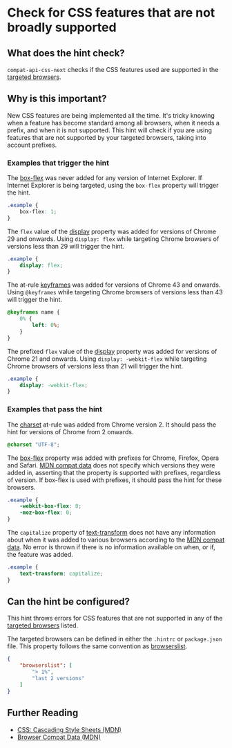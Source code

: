 # Check for CSS features that are not broadly supported

## What does the hint check?

`compat-api-css-next` checks if the CSS features used are
supported in the [targeted browsers][browser-context].

## Why is this important?

New CSS features are being implemented all the time. It's tricky knowing
when a feature has become standard among all browsers, when it needs a prefix,
and when it is not supported. This hint will check if you are using features
that are not supported by your targeted browsers, taking into account prefixes.

### Examples that **trigger** the hint

The [box-flex][box-flex] was
never added for any version of Internet Explorer. If Internet Explorer is
being targeted, using the `box-flex` property will trigger the hint.

```css
.example {
    box-flex: 1;
}
```

The `flex` value of the [display][display]
property was added for versions of Chrome 29 and onwards. Using `display: flex`
while targeting Chrome browsers of versions less than 29
will trigger the hint.

```css
.example {
    display: flex;
}
```

The at-rule [keyframes][keyframes] was added for versions of
Chrome 43 and onwards. Using `@keyframes`
while targeting Chrome browsers of versions less than 43
will trigger the hint.

```css
@keyframes name {
    0% {
        left: 0%;
    }
}
```

The prefixed `flex` value of the
[display][display]
property was added for versions of Chrome 21 and onwards.
Using `display: -webkit-flex` while targeting Chrome browsers of
versions less than 21 will trigger the hint.

```css
.example {
    display: -webkit-flex;
}
```

### Examples that **pass** the hint

The [charset][charset]
at-rule was added from Chrome version 2. It should pass the hint for
versions of Chrome from 2 onwards.

```css
@charset "UTF-8";
```

The [box-flex][box-flex] property
was added with prefixes for Chrome, Firefox, Opera and Safari.
[MDN compat data][browser-compat] does not specify which versions
they were added in, asserting that the property is supported with
prefixes, regardless of version. If box-flex is used with prefixes,
it should pass the hint for these browsers.

```css
.example {
    -webkit-box-flex: 0;
    -moz-box-flex: 0;
}
```

The `capitalize` property of [text-transform][text-transform]
does not have any information about when it was added to various browsers
according to the  [MDN compat data][browser-compat]. No error is thrown
if there is no information available on when, or if, the feature was added.

```css
.example {
    text-transform: capitalize;
}
```

## Can the hint be configured?

This hint throws errors for CSS features that are not supported in any of the
[targeted browsers][targeted-browsers] listed.

The targeted browsers can be defined in either the `.hintrc` or
`package.json` file.
This property follows the same convention as [browserslist][browserslist].

```json
{
    "browserslist": [
        "> 1%",
        "last 2 versions"
    ]
}
```

## Further Reading

* [CSS: Cascading Style Sheets (MDN)][docmdn]
* [Browser Compat Data (MDN)][browser-compat]

<!-- Link labels: -->

[docmdn]: https://developer.mozilla.org/en-US/docs/Web/CSS
[box-flex]: https://developer.mozilla.org/en-US/docs/Web/CSS/box-flex
[browser-compat]: https://github.com/mdn/browser-compat-data
[browser-context]: https://webhint.io/docs/user-guide/configuring-webhint/browser-context/
[browserslist]: https://github.com/browserslist/browserslist#readme
[charset]: https://developer.mozilla.org/en-US/docs/Web/CSS/@charset
[display]: https://developer.mozilla.org/en-US/docs/Web/CSS/display
[keyframes]: https://developer.mozilla.org/en-US/docs/Web/CSS/@keyframes
[targeted-browsers]: ../../hint/docs/user-guide/configuring-webhint/browser-context.md
[text-transform]: https://developer.mozilla.org/en-US/docs/Web/CSS/text-transform
